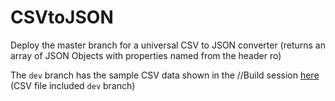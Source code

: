 # CSVtoJSON

Deploy the master branch for a universal CSV to JSON converter (returns an array of JSON Objects with properties named from the header ro)

The `dev` branch has the sample CSV data shown in the //Build session [here](https://channel9.msdn.com/Events/Build/2016/P462) (CSV file included `dev` branch)
